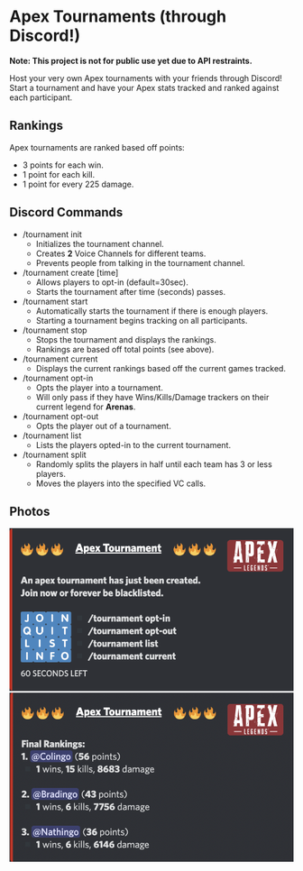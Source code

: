 # Apex Tournaments (through Discord!)
**Note: This project is not for public use yet due to API restraints.**

Host your very own Apex tournaments with your friends through Discord!  
Start a tournament and have your Apex stats tracked and ranked against each participant.

## Rankings
Apex tournaments are ranked based off points:
- 3 points for each win.
- 1 point for each kill.
- 1 point for every 225 damage.

## Discord Commands
* /tournament init
    * Initializes the tournament channel.
    * Creates **2** Voice Channels for different teams.
    * Prevents people from talking in the tournament channel.
* /tournament create [time]
    * Allows players to opt-in (default=30sec).
    * Starts the tournament after time (seconds) passes.
* /tournament start
    * Automatically starts the tournament if there is enough players.
    * Starting a tournament begins tracking on all participants.
* /tournament stop
    * Stops the tournament and displays the rankings.
    * Rankings are based off total points (see above).
* /tournament current
    * Displays the current rankings based off the current games tracked.
* /tournament opt-in
    * Opts the player into a tournament.
    * Will only pass if they have Wins/Kills/Damage trackers on their current legend for **Arenas**.
* /tournament opt-out
    * Opts the player out of a tournament.
* /tournament list
    * Lists the players opted-in to the current tournament.
* /tournament split
    * Randomly splits the players in half until each team has 3 or less players.
    * Moves the players into the specified VC calls.

## Photos
![Main Announcement](/assets/Main.png)
![Final Rankings](/assets/Rankings.png)